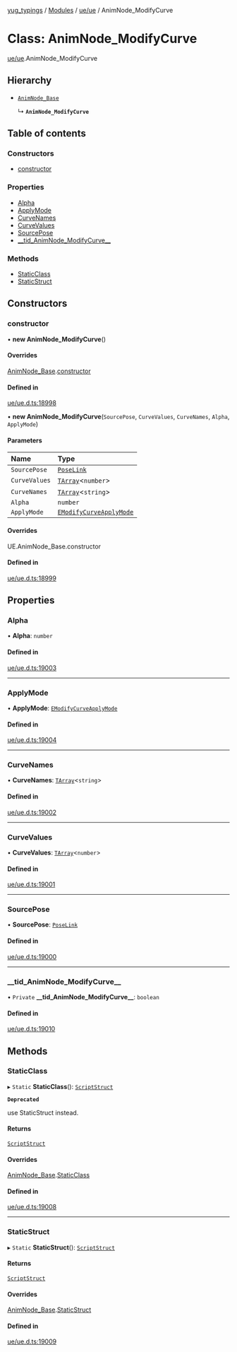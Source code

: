 [yug_typings](../README.md) / [Modules](../modules.md) / [ue/ue](../modules/ue_ue.md) / AnimNode\_ModifyCurve

# Class: AnimNode\_ModifyCurve

[ue/ue](../modules/ue_ue.md).AnimNode_ModifyCurve

## Hierarchy

- [`AnimNode_Base`](ue_ue.AnimNode_Base.md)

  ↳ **`AnimNode_ModifyCurve`**

## Table of contents

### Constructors

- [constructor](ue_ue.AnimNode_ModifyCurve.md#constructor)

### Properties

- [Alpha](ue_ue.AnimNode_ModifyCurve.md#alpha)
- [ApplyMode](ue_ue.AnimNode_ModifyCurve.md#applymode)
- [CurveNames](ue_ue.AnimNode_ModifyCurve.md#curvenames)
- [CurveValues](ue_ue.AnimNode_ModifyCurve.md#curvevalues)
- [SourcePose](ue_ue.AnimNode_ModifyCurve.md#sourcepose)
- [\_\_tid\_AnimNode\_ModifyCurve\_\_](ue_ue.AnimNode_ModifyCurve.md#__tid_animnode_modifycurve__)

### Methods

- [StaticClass](ue_ue.AnimNode_ModifyCurve.md#staticclass)
- [StaticStruct](ue_ue.AnimNode_ModifyCurve.md#staticstruct)

## Constructors

### constructor

• **new AnimNode_ModifyCurve**()

#### Overrides

[AnimNode_Base](ue_ue.AnimNode_Base.md).[constructor](ue_ue.AnimNode_Base.md#constructor)

#### Defined in

[ue/ue.d.ts:18998](https://github.com/YugMetaverse/yug_typings/blob/25cad34/ue/ue.d.ts#L18998)

• **new AnimNode_ModifyCurve**(`SourcePose`, `CurveValues`, `CurveNames`, `Alpha`, `ApplyMode`)

#### Parameters

| Name | Type |
| :------ | :------ |
| `SourcePose` | [`PoseLink`](ue_ue.PoseLink.md) |
| `CurveValues` | [`TArray`](../interfaces/ue_puerts.TArray.md)<`number`\> |
| `CurveNames` | [`TArray`](../interfaces/ue_puerts.TArray.md)<`string`\> |
| `Alpha` | `number` |
| `ApplyMode` | [`EModifyCurveApplyMode`](../enums/ue_ue.EModifyCurveApplyMode.md) |

#### Overrides

UE.AnimNode\_Base.constructor

#### Defined in

[ue/ue.d.ts:18999](https://github.com/YugMetaverse/yug_typings/blob/25cad34/ue/ue.d.ts#L18999)

## Properties

### Alpha

• **Alpha**: `number`

#### Defined in

[ue/ue.d.ts:19003](https://github.com/YugMetaverse/yug_typings/blob/25cad34/ue/ue.d.ts#L19003)

___

### ApplyMode

• **ApplyMode**: [`EModifyCurveApplyMode`](../enums/ue_ue.EModifyCurveApplyMode.md)

#### Defined in

[ue/ue.d.ts:19004](https://github.com/YugMetaverse/yug_typings/blob/25cad34/ue/ue.d.ts#L19004)

___

### CurveNames

• **CurveNames**: [`TArray`](../interfaces/ue_puerts.TArray.md)<`string`\>

#### Defined in

[ue/ue.d.ts:19002](https://github.com/YugMetaverse/yug_typings/blob/25cad34/ue/ue.d.ts#L19002)

___

### CurveValues

• **CurveValues**: [`TArray`](../interfaces/ue_puerts.TArray.md)<`number`\>

#### Defined in

[ue/ue.d.ts:19001](https://github.com/YugMetaverse/yug_typings/blob/25cad34/ue/ue.d.ts#L19001)

___

### SourcePose

• **SourcePose**: [`PoseLink`](ue_ue.PoseLink.md)

#### Defined in

[ue/ue.d.ts:19000](https://github.com/YugMetaverse/yug_typings/blob/25cad34/ue/ue.d.ts#L19000)

___

### \_\_tid\_AnimNode\_ModifyCurve\_\_

• `Private` **\_\_tid\_AnimNode\_ModifyCurve\_\_**: `boolean`

#### Defined in

[ue/ue.d.ts:19010](https://github.com/YugMetaverse/yug_typings/blob/25cad34/ue/ue.d.ts#L19010)

## Methods

### StaticClass

▸ `Static` **StaticClass**(): [`ScriptStruct`](ue_ue.ScriptStruct.md)

**`Deprecated`**

use StaticStruct instead.

#### Returns

[`ScriptStruct`](ue_ue.ScriptStruct.md)

#### Overrides

[AnimNode_Base](ue_ue.AnimNode_Base.md).[StaticClass](ue_ue.AnimNode_Base.md#staticclass)

#### Defined in

[ue/ue.d.ts:19008](https://github.com/YugMetaverse/yug_typings/blob/25cad34/ue/ue.d.ts#L19008)

___

### StaticStruct

▸ `Static` **StaticStruct**(): [`ScriptStruct`](ue_ue.ScriptStruct.md)

#### Returns

[`ScriptStruct`](ue_ue.ScriptStruct.md)

#### Overrides

[AnimNode_Base](ue_ue.AnimNode_Base.md).[StaticStruct](ue_ue.AnimNode_Base.md#staticstruct)

#### Defined in

[ue/ue.d.ts:19009](https://github.com/YugMetaverse/yug_typings/blob/25cad34/ue/ue.d.ts#L19009)
